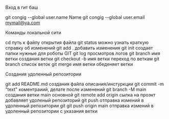 Вход в гит баш

git congig	--global	user.name	Name
git congig	--global	user.email	mymail@ya.com

Команды локальной сити

cd 	путь к файлу	открытия файла
git	status	можно узнать краткую справку об изменений
git	add .	добавить изменения
git	init	создает папки нужные для роботы GIT
git	log	просмотров логов
git	branch имя ветки	создания ветки
git	checkout -b имя ветки	переход по веткам
git	branch	список веток
git	merge имя ветки	обеденяет ветки

Создания удоленный репозитории

git 	add README.md	создания файла описания/инстуркции
git	commit -m "text"	коментраиий, делате после изменений
git	branch -M main	создания ветки main основной
git	remote add origin сылка на проэкт	добавляет удоленый репозиторий
git	push	отправка измений в удоленный репозитории
git	git push origin main	отправка измений в удоленный репозитории с указания ветки
